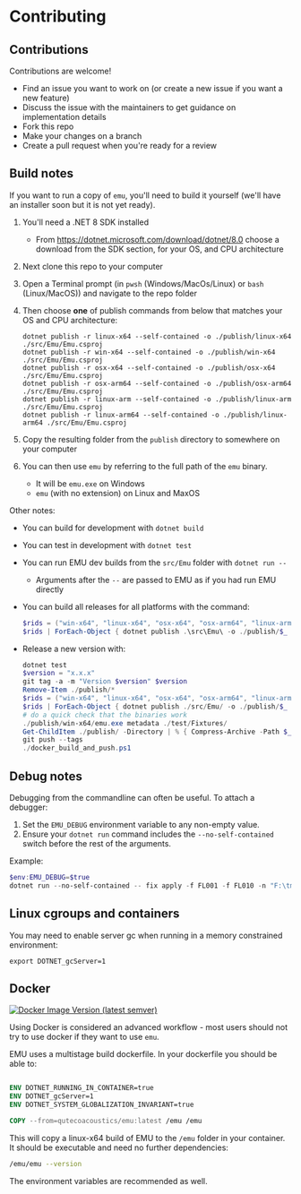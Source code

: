 # Contributing 

## Contributions

Contributions are welcome!

- Find an issue you want to work on (or create a new issue if you want a new feature)
- Discuss the issue with the maintainers to get guidance on implementation details
- Fork this repo
- Make your changes on a branch
- Create a pull request when you're ready for a review

## Build notes

If you want to run a copy of `emu`, you'll need to build it yourself (we'll have an installer soon but it is not yet ready).

1. You'll need a .NET 8 SDK installed
    - From <https://dotnet.microsoft.com/download/dotnet/8.0> choose a download from the SDK section, for your OS, and CPU architecture
2. Next clone this repo to your computer
3. Open a Terminal prompt (in `pwsh` (Windows/MacOs/Linux) or `bash` (Linux/MacOS)) and navigate to the repo folder
4. Then choose **one** of publish commands from below that matches your OS and CPU architecture:

    ```shell
    dotnet publish -r linux-x64 --self-contained -o ./publish/linux-x64 ./src/Emu/Emu.csproj
    dotnet publish -r win-x64 --self-contained -o ./publish/win-x64 ./src/Emu/Emu.csproj
    dotnet publish -r osx-x64 --self-contained -o ./publish/osx-x64 ./src/Emu/Emu.csproj
    dotnet publish -r osx-arm64 --self-contained -o ./publish/osx-arm64 ./src/Emu/Emu.csproj
    dotnet publish -r linux-arm --self-contained -o ./publish/linux-arm ./src/Emu/Emu.csproj
    dotnet publish -r linux-arm64 --self-contained -o ./publish/linux-arm64 ./src/Emu/Emu.csproj
    ```

5. Copy the resulting folder from the `publish` directory to somewhere on your computer
6. You can then use `emu` by referring to the full path of the `emu` binary.
    - It will be `emu.exe` on Windows
    - `emu` (with no extension) on Linux and MaxOS

Other notes:

-   You can build for development with `dotnet build`
-   You can test in development with `dotnet test`
-   You can run EMU dev builds from the `src/Emu` folder with `dotnet run -- `
    -   Arguments after the `--` are passed to EMU as if you had run EMU directly
-   You can build all releases for all platforms with the command:

    ```powershell
    $rids = ("win-x64", "linux-x64", "osx-x64", "osx-arm64", "linux-arm", "linux-arm64")
    $rids | ForEach-Object { dotnet publish .\src\Emu\ -o ./publish/$_ --self-contained -r $_  }
    ```

-   Release a new version with:

    ```powershell
    dotnet test
    $version = "x.x.x"
    git tag -a -m "Version $version" $version
    Remove-Item ./publish/*
    $rids = ("win-x64", "linux-x64", "osx-x64", "osx-arm64", "linux-arm", "linux-arm64")
    $rids | ForEach-Object { dotnet publish ./src/Emu/ -o ./publish/$_ --self-contained -r $_ }
    # do a quick check that the binaries work
    ./publish/win-x64/emu.exe metadata ./test/Fixtures/
    Get-ChildItem ./publish/ -Directory | % { Compress-Archive -Path $_/* -DestinationPath ("./publish/emu_${version}_$($_.Name).zip") }
    git push --tags
    ./docker_build_and_push.ps1
    ```

## Debug notes

Debugging from the commandline can often be useful. To attach a debugger:

1. Set the `EMU_DEBUG` environment variable to any non-empty value.
2. Ensure your `dotnet run` command includes the `--no-self-contained` switch before the rest of the arguments.

Example:

```powershell
$env:EMU_DEBUG=$true
dotnet run --no-self-contained -- fix apply -f FL001 -f FL010 -n "F:\tmp\fixes\*.flac"
```

## Linux cgroups and containers

You may need to enable server gc when running in a memory constrained environment:

```
export DOTNET_gcServer=1
```

## Docker

[![Docker Image Version (latest semver)](https://img.shields.io/docker/v/qutecoacoustics/emu)](https://hub.docker.com/repository/docker/qutecoacoustics/emu)

Using Docker is considered an advanced workflow - most users should not try to use docker if they want to use `emu`.

EMU uses a multistage build dockerfile. In your dockerfile you should be able to:

```dockerfile

ENV DOTNET_RUNNING_IN_CONTAINER=true
ENV DOTNET_gcServer=1
ENV DOTNET_SYSTEM_GLOBALIZATION_INVARIANT=true

COPY --from=qutecoacoustics/emu:latest /emu /emu

```

This will copy a linux-x64 build of EMU to the `/emu` folder in your container. It should be executable and need no further dependencies:

```bash
/emu/emu --version
```

The environment variables are recommended as well.